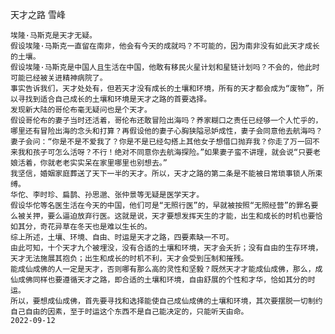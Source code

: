 天才之路
雪峰

    埃隆·马斯克是天才无疑。
    假设埃隆·马斯克一直留在南非，他会有今天的成就吗？不可能的，因为南非没有如此天才成长的土壤。
    假设埃隆·马斯克是中国人且生活在中国，他敢有移民火星计划和星链计划吗？不会的，他此时可能已经被关进精神病院了。
    事实告诉我们，天才处处有，但若天才没有成长的土壤和环境，所有的天才都会成为“废物”，所以寻找到适合自己成长的土壤和环境是天才之路的首要选择。
    发现新大陆的哥伦布毫无疑问也是个天才。
    假设哥伦布的妻子当时还活着，哥伦布还敢冒险出海吗？养家糊口之责任已经够一个人忙乎的，哪里还有冒险出海的念头和打算？再假设他的妻子心胸狭隘忌妒成性，妻子会同意他去航海吗？妻子会问：“你是不是不爱我了？你是不是已经勾搭上其他女子想借口抛弃我？你走了万一回不来我和孩子可怎么活呀？不行！绝对不同意你去航海探险。”如果妻子蛮不讲理，就会说“只要老娘活着，你就老老实实呆在家里哪里也别想去。”
    我坚信，婚姻家庭葬送了天下一半的天才。所以，天才之路的第二条是不能被日常琐事锁人所束缚。
    华佗、李时珍、扁鹊、孙思邈、张仲景等无疑是医学天才。
    假设华佗等名医生活在今天的中国，他们可是“无照行医”的，早就被按照“无照经营”的罪名要么被关押，要么逼迫放弃行医。这就是说，天才要想发挥天生的才能，出生和成长的时机也要恰如其分，奇花异草在冬天也是难以生长的。
    综上所述，土壤、环境、自由、时运是天才之路，四要素缺一不可。
    由此可知，十个天才九个被埋没，没有合适的土壤和环境，天才会夭折；没有自由的生存环境，天才无法施展其抱负；出生和成长的时机不利，天才会受到压制和摧残。
    能成仙成佛的人一定是天才，否则哪有那么高的灵性和坚毅？既然天才才能成仙成佛，那么，成仙成佛同样也要遵循天才之路，即合适的土壤和环境，自由舒展的个性和才华，恰如其分的时运。
    所以，要想成仙成佛，首先要寻找和选择能使自己成仙成佛的土壤和环境，其次要摆脱一切制约自己自由的因素，至于时运这个东西不是自己能决定的，只能听天由命。
    2022-09-12